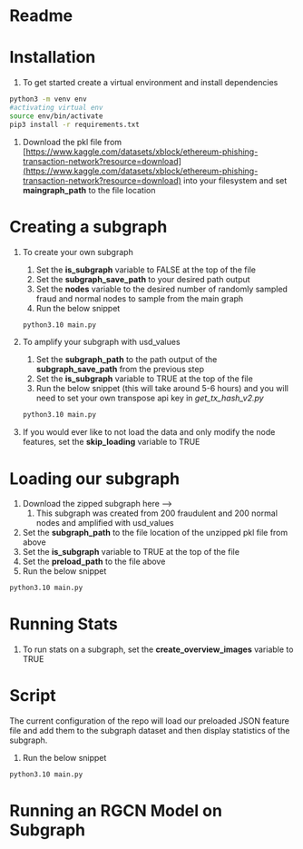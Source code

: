 # Readme

# Installation

1. To get started create a virtual environment and install dependencies

```bash
python3 -m venv env
#activating virtual env
source env/bin/activate
pip3 install -r requirements.txt
```

1. Download the pkl file from [https://www.kaggle.com/datasets/xblock/ethereum-phishing-transaction-network?resource=download](https://www.kaggle.com/datasets/xblock/ethereum-phishing-transaction-network?resource=download) into your filesystem and set ****************************maingraph_path**************************** to the file location

# Creating a subgraph

1. To create your own subgraph
    1. Set the **is_subgraph** variable to FALSE at the top of the file
    2. Set the ****************************subgraph_save_path**************************** to your desired path output
    3. Set the **nodes** variable to the desired number of randomly sampled fraud and normal nodes to sample from the main graph
    4. Run the below snippet
    
    ```bash
    python3.10 main.py
    ```
    
2. To amplify your subgraph with usd_values
    1. Set the ****************************subgraph_path**************************** to the path output of the ****************************subgraph_save_path**************************** from the previous step
    2. Set the **is_subgraph** variable to TRUE at the top of the file
    3. Run the below snippet (this will take around 5-6 hours) and you will need to set your own transpose api key in *get_tx_hash_v2.py*
    
    ```bash
    python3.10 main.py
    ```
    
3. If you would ever like to not load the data and only modify the node features, set the **************************skip_loading************************** variable to TRUE

# Loading our subgraph

1. Download the zipped subgraph here —>
    1. This subgraph was created from 200 fraudulent and 200 normal nodes and amplified with usd_values
2. Set the ****************************subgraph_path**************************** to the file location of the unzipped pkl file from above
3. Set the **is_subgraph** variable to TRUE at the top of the file
4. Set the ******************************preload_path****************************** to the file above
5. Run the below snippet

```bash
python3.10 main.py
```

# Running Stats

1. To run stats on a subgraph, set the ****create_overview_images**** variable to TRUE

# Script

The current configuration of the repo will load our preloaded JSON feature file and add them to the subgraph dataset and then display statistics of the subgraph. 

1. Run the below snippet

```bash
python3.10 main.py
```

# Running an RGCN Model on Subgraph